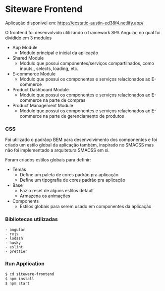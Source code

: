 # Siteware Frontend

Aplicação disponivel em: https://ecstatic-austin-ed38f4.netlify.app/

O frontend foi desenvolvido utilizando o framework SPA Angular, no qual foi dividido em 3 modulos

  - App Module 
    - Modulo principal e inicial da aplicação 
  - Shared Module
    - Modulo que possui componentes/serviços compartilhados, como inputs,, selects, loading, etc.
  - E-commerce Module
    - Modulo que possui os componentes e serviços relacionados ao E-commerce
  - Product Dashboard Module
    - Modulo que possui os componentes e serviços relacionados ao E-commerce na parte de compras
  - Product Management Module
    - Modulo que possui os componentes e serviços relacionados ao E-commerce na parte de gerenciamento de produtos

### CSS

Foi utilizado o padrãop BEM para desenvolvimento dos componentes e foi criado um estilo global da aplicação também, inspirado no SMACSS mas não foi implementado a arquitetura SMACSS em si.

Foram criados estilos globais para definir:
  - Temas
    - Define um paleta de cores padrão pra aplicação
    - Define um tipografia de cores padrão pra aplicação
  - Base
    - Faz o reset de alguns estilos default
    - Armazena os animações
  - Components
    - Estilos globais para serem usado em componentes da aplicação

### Bibliotecas utilizadas

    - angular
    - rxjs
    - lodash
    - husky
    - eslint
    - prettier

### Run Application


```sh
$ cd siteware-frontend
$ npm install
$ npm start
```
